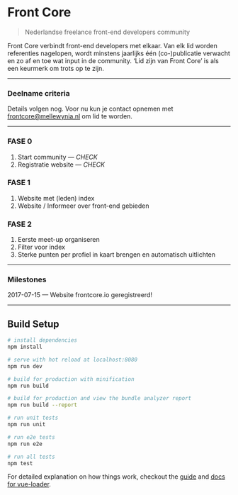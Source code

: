 # Front Core

> Nederlandse freelance front-end developers community

Front Core verbindt front-end developers met elkaar.  Van elk lid worden referenties nagelopen, wordt minstens jaarlijks één (co-)publicatie verwacht en zo af en toe wat input in de community. ‘Lid zijn van Front Core’ is als een keurmerk om trots op te zijn.

____

### Deelname criteria

Details volgen nog. Voor nu kun je contact opnemen met frontcore@mellewynia.nl om lid te worden.

____

### FASE 0

1. Start community — _CHECK_
2. Registratie website — _CHECK_

### FASE 1

1. Website met (leden) index
2. Website / Informeer over front-end gebieden

### FASE 2

1. Eerste meet-up organiseren
2. Filter voor index
3. Sterke punten per profiel in kaart brengen en automatisch uitlichten

----

### Milestones

2017-07-15 — Website frontcore.io geregistreerd!

----

## Build Setup

``` bash
# install dependencies
npm install

# serve with hot reload at localhost:8080
npm run dev

# build for production with minification
npm run build

# build for production and view the bundle analyzer report
npm run build --report

# run unit tests
npm run unit

# run e2e tests
npm run e2e

# run all tests
npm test
```

For detailed explanation on how things work, checkout the [guide](http://vuejs-templates.github.io/webpack/) and [docs for vue-loader](http://vuejs.github.io/vue-loader).
